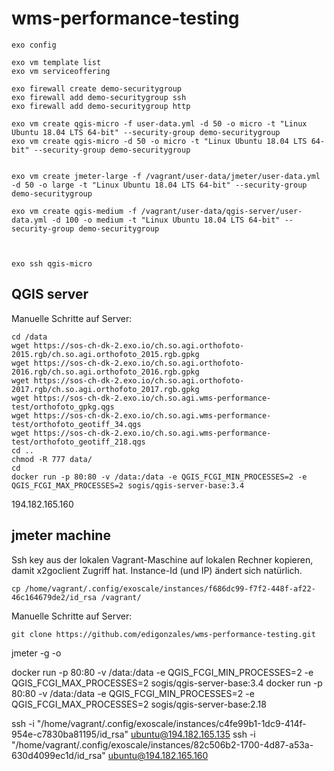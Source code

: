 # wms-performance-testing

```
exo config
```
```
exo vm template list
exo vm serviceoffering
```

```
exo firewall create demo-securitygroup
exo firewall add demo-securitygroup ssh 
exo firewall add demo-securitygroup http

exo vm create qgis-micro -f user-data.yml -d 50 -o micro -t "Linux Ubuntu 18.04 LTS 64-bit" --security-group demo-securitygroup
exo vm create qgis-micro -d 50 -o micro -t "Linux Ubuntu 18.04 LTS 64-bit" --security-group demo-securitygroup


exo vm create jmeter-large -f /vagrant/user-data/jmeter/user-data.yml -d 50 -o large -t "Linux Ubuntu 18.04 LTS 64-bit" --security-group demo-securitygroup

exo vm create qgis-medium -f /vagrant/user-data/qgis-server/user-data.yml -d 100 -o medium -t "Linux Ubuntu 18.04 LTS 64-bit" --security-group demo-securitygroup



```

```
exo ssh qgis-micro
```


## QGIS server

Manuelle Schritte auf Server:
```
cd /data
wget https://sos-ch-dk-2.exo.io/ch.so.agi.orthofoto-2015.rgb/ch.so.agi.orthofoto_2015.rgb.gpkg
wget https://sos-ch-dk-2.exo.io/ch.so.agi.orthofoto-2016.rgb/ch.so.agi.orthofoto_2016.rgb.gpkg
wget https://sos-ch-dk-2.exo.io/ch.so.agi.orthofoto-2017.rgb/ch.so.agi.orthofoto_2017.rgb.gpkg
wget https://sos-ch-dk-2.exo.io/ch.so.agi.wms-performance-test/orthofoto_gpkg.qgs 
wget https://sos-ch-dk-2.exo.io/ch.so.agi.wms-performance-test/orthofoto_geotiff_34.qgs 
wget https://sos-ch-dk-2.exo.io/ch.so.agi.wms-performance-test/orthofoto_geotiff_218.qgs 
cd ..
chmod -R 777 data/
cd
docker run -p 80:80 -v /data:/data -e QGIS_FCGI_MIN_PROCESSES=2 -e QGIS_FCGI_MAX_PROCESSES=2 sogis/qgis-server-base:3.4
```


194.182.165.160


## jmeter machine

Ssh key aus der lokalen Vagrant-Maschine auf lokalen Rechner kopieren, damit x2goclient Zugriff hat. Instance-Id (und IP) ändert sich natürlich.
```
cp /home/vagrant/.config/exoscale/instances/f686dc99-f7f2-448f-af22-46c164679de2/id_rsa /vagrant/
```

Manuelle Schritte auf Server:
```
git clone https://github.com/edigonzales/wms-performance-testing.git
```




jmeter -g <log file> -o <Path to output folder>

docker run -p 80:80 -v /data:/data -e QGIS_FCGI_MIN_PROCESSES=2 -e QGIS_FCGI_MAX_PROCESSES=2 sogis/qgis-server-base:3.4
docker run -p 80:80 -v /data:/data -e QGIS_FCGI_MIN_PROCESSES=2 -e QGIS_FCGI_MAX_PROCESSES=2 sogis/qgis-server-base:2.18

ssh -i "/home/vagrant/.config/exoscale/instances/c4fe99b1-1dc9-414f-954e-c7830ba81195/id_rsa" ubuntu@194.182.165.135
ssh -i "/home/vagrant/.config/exoscale/instances/82c506b2-1700-4d87-a53a-630d4099ec1d/id_rsa" ubuntu@194.182.165.160